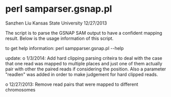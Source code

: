 perl samparser.gsnap.pl
=======================
Sanzhen Liu
Kansas State University
12/27/2013

The script is to parse the GSNAP SAM output to have a confident mapping result.
Below is the usage information of this script.

to get help information:
perl sampparser.gsnap.pl --help

update:
o 1/3/2014:
	Add hard clipping parsing criteira to deal with the case that one read was mapped
	to multiple places and just one of them actually pair with other the paired reads if
	considering the position. Also a parameter "readlen" was added in order to make
	judgement for hard clipped reads.

o 12/27/2013: 
	Remove read pairs that were mapped to different chromosomes


